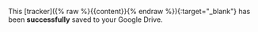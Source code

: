 This [tracker]({% raw %}{{content}}{% endraw %}){:target="_blank"} has been __successfully__ saved to your Google Drive.
